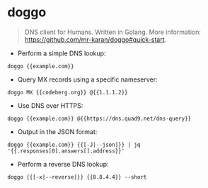# doggo

> DNS client for Humans.
> Written in Golang.
> More information: <https://github.com/mr-karan/doggo#quick-start>.

- Perform a simple DNS lookup:

`doggo {{example.com}}`

- Query MX records using a specific nameserver:

`doggo MX {{codeberg.org}} @{{1.1.1.2}}`

- Use DNS over HTTPS:

`doggo {{example.com}} @{{https://dns.quad9.net/dns-query}}`

- Output in the JSON format:

`doggo {{example.com}} {{[-J|--json]}} | jq '{{.responses[0].answers[].address}}'`

- Perform a reverse DNS lookup:

`doggo {{[-x|--reverse]}} {{8.8.4.4}} --short`
